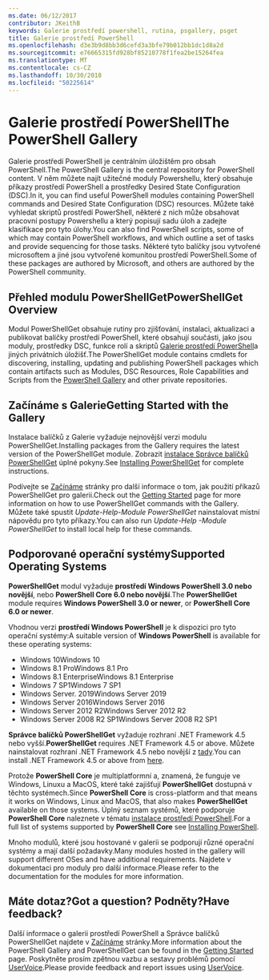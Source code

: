 ```yaml
---
ms.date: 06/12/2017
contributor: JKeithB
keywords: Galerie prostředí powershell, rutina, psgallery, psget
title: Galerie prostředí PowerShell
ms.openlocfilehash: d3e3b9d8bb3d6cefd3a3bfe79b012bb1dc1d8a2d
ms.sourcegitcommit: e76665315fd928bf85210778f1fea2be15264fea
ms.translationtype: MT
ms.contentlocale: cs-CZ
ms.lasthandoff: 10/30/2018
ms.locfileid: "50225614"
---
```

# <a name="the-powershell-gallery"></a><span data-ttu-id="9f527-103">Galerie prostředí PowerShell</span><span class="sxs-lookup"><span data-stu-id="9f527-103">The PowerShell Gallery</span></span>

<span data-ttu-id="9f527-104">Galerie prostředí PowerShell je centrálním úložištěm pro obsah PowerShell.</span><span class="sxs-lookup"><span data-stu-id="9f527-104">The PowerShell Gallery is the central repository for PowerShell content.</span></span> <span data-ttu-id="9f527-105">V něm můžete najít užitečné moduly Powershellu, který obsahuje příkazy prostředí PowerShell a prostředky Desired State Configuration (DSC).</span><span class="sxs-lookup"><span data-stu-id="9f527-105">In it, you can find useful PowerShell modules containing PowerShell commands and Desired State Configuration (DSC) resources.</span></span>
<span data-ttu-id="9f527-106">Můžete také vyhledat skriptů prostředí PowerShell, některé z nich může obsahovat pracovní postupy Powershellu a který popisují sadu úloh a zadejte klasifikace pro tyto úlohy.</span><span class="sxs-lookup"><span data-stu-id="9f527-106">You can also find PowerShell scripts, some of which may contain PowerShell workflows, and which outline a set of tasks and provide sequencing for those tasks.</span></span> <span data-ttu-id="9f527-107">Některé tyto balíčky jsou vytvořené microsoftem a jiné jsou vytvořené komunitou prostředí PowerShell.</span><span class="sxs-lookup"><span data-stu-id="9f527-107">Some of these packages are authored by Microsoft, and others are authored by the PowerShell community.</span></span>

## <a name="powershellget-overview"></a><span data-ttu-id="9f527-108">Přehled modulu PowerShellGet</span><span class="sxs-lookup"><span data-stu-id="9f527-108">PowerShellGet Overview</span></span>

<span data-ttu-id="9f527-109">Modul PowerShellGet obsahuje rutiny pro zjišťování, instalaci, aktualizaci a publikovat balíčky prostředí PowerShell, které obsahují součásti, jako jsou moduly, prostředky DSC, funkce rolí a skriptů [Galerie prostředí PowerShell](https://www.PowerShellGallery.com)a jiných privátních úložišť.</span><span class="sxs-lookup"><span data-stu-id="9f527-109">The PowerShellGet module contains cmdlets for discovering, installing, updating and publishing PowerShell packages which contain artifacts such as Modules, DSC Resources, Role Capabilities and Scripts from the [PowerShell Gallery](https://www.PowerShellGallery.com) and other private repositories.</span></span>

## <a name="getting-started-with-the-gallery"></a><span data-ttu-id="9f527-110">Začínáme s Galerie</span><span class="sxs-lookup"><span data-stu-id="9f527-110">Getting Started with the Gallery</span></span>

<span data-ttu-id="9f527-111">Instalace balíčků z Galerie vyžaduje nejnovější verzi modulu PowerShellGet.</span><span class="sxs-lookup"><span data-stu-id="9f527-111">Installing packages from the Gallery requires the latest version of the PowerShellGet module.</span></span>
<span data-ttu-id="9f527-112">Zobrazit [instalace Správce balíčků PowerShellGet](installing-psget.md) úplné pokyny.</span><span class="sxs-lookup"><span data-stu-id="9f527-112">See [Installing PowerShellGet](installing-psget.md) for complete instructions.</span></span>

<span data-ttu-id="9f527-113">Podívejte se [Začínáme](getting-started.md) stránky pro další informace o tom, jak použití příkazů PowerShellGet pro galerii.</span><span class="sxs-lookup"><span data-stu-id="9f527-113">Check out the [Getting Started](getting-started.md) page for more information on how to use PowerShellGet commands with the Gallery.</span></span> <span data-ttu-id="9f527-114">Můžete také spustit *Update-Help-Module PowerShellGet* nainstalovat místní nápovědu pro tyto příkazy.</span><span class="sxs-lookup"><span data-stu-id="9f527-114">You can also run *Update-Help -Module PowerShellGet* to install local help for these commands.</span></span>

## <a name="supported-operating-systems"></a><span data-ttu-id="9f527-115">Podporované operační systémy</span><span class="sxs-lookup"><span data-stu-id="9f527-115">Supported Operating Systems</span></span>

<span data-ttu-id="9f527-116">**PowerShellGet** modul vyžaduje **prostředí Windows PowerShell 3.0 nebo novější**, nebo **PowerShell Core 6.0 nebo novější**.</span><span class="sxs-lookup"><span data-stu-id="9f527-116">The **PowerShellGet** module requires **Windows PowerShell 3.0 or newer**, or **PowerShell Core 6.0 or newer**.</span></span>

<span data-ttu-id="9f527-117">Vhodnou verzi **prostředí Windows PowerShell** je k dispozici pro tyto operační systémy:</span><span class="sxs-lookup"><span data-stu-id="9f527-117">A suitable version of **Windows PowerShell** is available for these operating systems:</span></span>

- <span data-ttu-id="9f527-118">Windows 10</span><span class="sxs-lookup"><span data-stu-id="9f527-118">Windows 10</span></span>
- <span data-ttu-id="9f527-119">Windows 8.1 Pro</span><span class="sxs-lookup"><span data-stu-id="9f527-119">Windows 8.1 Pro</span></span>
- <span data-ttu-id="9f527-120">Windows 8.1 Enterprise</span><span class="sxs-lookup"><span data-stu-id="9f527-120">Windows 8.1 Enterprise</span></span>
- <span data-ttu-id="9f527-121">Windows 7 SP1</span><span class="sxs-lookup"><span data-stu-id="9f527-121">Windows 7 SP1</span></span>
- <span data-ttu-id="9f527-122">Windows Server. 2019</span><span class="sxs-lookup"><span data-stu-id="9f527-122">Windows Server 2019</span></span>
- <span data-ttu-id="9f527-123">Windows Server 2016</span><span class="sxs-lookup"><span data-stu-id="9f527-123">Windows Server 2016</span></span>
- <span data-ttu-id="9f527-124">Windows Server 2012 R2</span><span class="sxs-lookup"><span data-stu-id="9f527-124">Windows Server 2012 R2</span></span>
- <span data-ttu-id="9f527-125">Windows Server 2008 R2 SP1</span><span class="sxs-lookup"><span data-stu-id="9f527-125">Windows Server 2008 R2 SP1</span></span>

<span data-ttu-id="9f527-126">**Správce balíčků PowerShellGet** vyžaduje rozhraní .NET Framework 4.5 nebo vyšší.</span><span class="sxs-lookup"><span data-stu-id="9f527-126">**PowerShellGet** requires .NET Framework 4.5 or above.</span></span> <span data-ttu-id="9f527-127">Můžete nainstalovat rozhraní .NET Framework 4.5 nebo novější z [tady](https://msdn.microsoft.com/library/5a4x27ek.aspx).</span><span class="sxs-lookup"><span data-stu-id="9f527-127">You can install .NET Framework 4.5 or above from [here](https://msdn.microsoft.com/library/5a4x27ek.aspx).</span></span>

<span data-ttu-id="9f527-128">Protože **PowerShell Core** je multiplatformní a, znamená, že funguje ve Windows, Linuxu a MacOS, které také zajišťují **PowerShellGet** dostupná v těchto systémech.</span><span class="sxs-lookup"><span data-stu-id="9f527-128">Since **PowerShell Core** is cross-platform and that means it works on Windows, Linux and MacOS, that also makes **PowerShellGet** available on those systems.</span></span> <span data-ttu-id="9f527-129">Úplný seznam systémů, které podporuje **PowerShell Core** naleznete v tématu [instalace prostředí PowerShell](/powershell/scripting/setup/installing-powershell).</span><span class="sxs-lookup"><span data-stu-id="9f527-129">For a full list of systems supported by **PowerShell Core** see [Installing PowerShell](/powershell/scripting/setup/installing-powershell).</span></span>

<span data-ttu-id="9f527-130">Mnoho modulů, které jsou hostované v galerii se podporují různé operační systémy a mají další požadavky.</span><span class="sxs-lookup"><span data-stu-id="9f527-130">Many modules hosted in the gallery will support different OSes and have additional requirements.</span></span> <span data-ttu-id="9f527-131">Najdete v dokumentaci pro moduly pro další informace.</span><span class="sxs-lookup"><span data-stu-id="9f527-131">Please refer to the documentation for the modules for more information.</span></span>

## <a name="got-a-question-have-feedback"></a><span data-ttu-id="9f527-132">Máte dotaz?</span><span class="sxs-lookup"><span data-stu-id="9f527-132">Got a question?</span></span> <span data-ttu-id="9f527-133">Podněty?</span><span class="sxs-lookup"><span data-stu-id="9f527-133">Have feedback?</span></span>

<span data-ttu-id="9f527-134">Další informace o galerii prostředí PowerShell a Správce balíčků PowerShellGet najdete v [Začínáme](getting-started.md) stránky.</span><span class="sxs-lookup"><span data-stu-id="9f527-134">More information about the PowerShell Gallery and PowerShellGet can be found in the [Getting Started](getting-started.md) page.</span></span> <span data-ttu-id="9f527-135">Poskytněte prosím zpětnou vazbu a sestavy problémů pomocí [UserVoice](http://windowsserver.uservoice.com/forums/301869-powershell).</span><span class="sxs-lookup"><span data-stu-id="9f527-135">Please provide feedback and report issues using [UserVoice](http://windowsserver.uservoice.com/forums/301869-powershell).</span></span>
